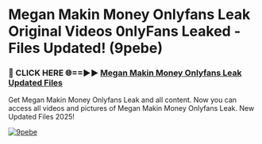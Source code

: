 # Megan Makin Money Onlyfans Leak Original Videos 0nlyFans Leaked - Files Updated! (9pebe)

<h3>🔴 CLICK HERE 🌐==►► <a href="https://tinyurl.com/x26r9saj" rel="nofollow">Megan Makin Money Onlyfans Leak Updated Files</a></h3>

Get Megan Makin Money Onlyfans Leak and all content. Now you can access all videos and pictures of Megan Makin Money Onlyfans Leak. New Updated Files 2025!

[![9pebe](https://i.imgur.com/LkgZPqh.gif)](https://tinyurl.com/x26r9saj)
